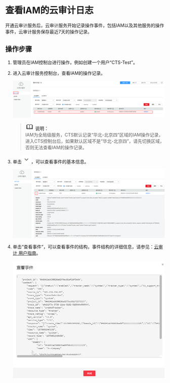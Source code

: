 # 查看IAM的云审计日志<a name="iam_01_0013"></a>

开通云审计服务后，云审计服务开始记录操作事件，包括IAM以及其他服务的操作事件，云审计服务保存最近7天的操作记录。

## 操作步骤<a name="section85961038162216"></a>

1.  管理员在IAM控制台进行操作，例如创建一个用户“CTS-Test”。
2.  进入云审计服务控制台，查看IAM的操作记录。

    ![](figures/zh-cn_image_0219875812.png)

    >![](public_sys-resources/icon-note.gif) **说明：**   
    >IAM为全局级服务，CTS默认记录“华北-北京四”区域的IAM操作记录，进入CTS控制台后，如果默认区域不是“华北-北京四”，请先切换区域，否则无法查看IAM的操作记录。  

3.  单击![](figures/zh-cn_image_0171463708.png)，可以查看事件的基本信息。

    ![](figures/zh-cn_image_0219875851.png)

4.  单击“查看事件“，可以查看事件的结构，事件结构的详细信息，请参见：[云审计 用户指南](https://support.huaweicloud.com/usermanual-cts/cts_03_0010.html)。

    ![](figures/zh-cn_image_0219876092.png)


